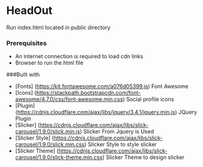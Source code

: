 # HeadOut

Run index.html located in public directory 

### Prerequisites

* An internet connection is required to load cdn links
* Browser to run the html file

###Built with

* [Fonts] (https://kit.fontawesome.com/a076d05399.js) Font Awesome
* [Icons] (https://stackpath.bootstrapcdn.com/font-awesome/4.7.0/css/font-awesome.min.css) Social profile icons 
* [Plugin] (https://cdnjs.cloudflare.com/ajax/libs/jquery/3.4.1/jquery.min.js) JQuery Plugin
* [Slicker] (https://cdnjs.cloudflare.com/ajax/libs/slick-carousel/1.9.0/slick.min.js) Slicker From Jquery is Used 
* [Slicker Style] (https://cdnjs.cloudflare.com/ajax/libs/slick-carousel/1.9.0/slick.min.css) Slicker Style to style slicker
* [Slicker Theme] (https://cdnjs.cloudflare.com/ajax/libs/slick-carousel/1.9.0/slick-theme.min.css) Slicker Theme to design slicker
